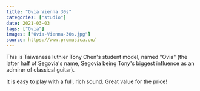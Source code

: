 ```yaml
---
title: "Ovia Vienna 30s"
categories: ["studio"]
date: 2021-03-03
tags: ["Ovia"]
images: ["Ovia-Vienna-30s.jpg"]
source: https://www.promusica.co/
---
```


This is Taiwanese luthier Tony Chen's student model, named "Ovia" (the latter half of Segovia's name, Segovia being Tony's biggest influence as an admirer of classical guitar).

It is easy to play with a full, rich sound. Great value for the price!
